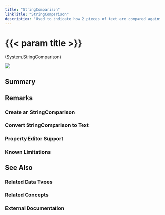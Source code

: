 ```yaml
---
title: "StringComparison"
linkTitle: "StringComparison"
description: "Used to indicate how 2 pieces of text are compared against each other (i.e. which culture to use and whether to consider case or not)."
---
```


# {{< param title >}}

<p class="namespace">(System.StringComparison)</p>

<img src="/images/work-in-progress.jpg">

## Summary

## Remarks

### Create an StringComparison

### Convert StringComparison to Text

### Property Editor Support

### Known Limitations

## See Also

### Related Data Types

### Related Concepts

### External Documentation
